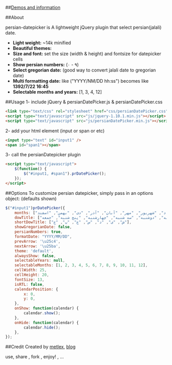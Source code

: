 ##[Demos and information](http://mbehzadi.com/persian-datepicker "mbehzadi.com")

##About

persian-datepicker is A lightweight jQuery plugin that select persian(jalali) date. 
  
- **Light weight:** ~14k minified
- **Beautiful themes:**
- **Size and font:** set the size (width & height) and fontsize for datepicker cells
- **Show persian numbers:** (۰ - ۹)
- **Select gregorian date:** (good way to convert jalali date to gregorian date)
- **Multi formatting date:** like ("YYYY/NM/DD hh:ss") becomes like **1392/7/22 16:45**
- **Selectable months and years:**  [1, 3, 4, 12]


##Usage
1- include jQuery & persianDatePicker.js & persianDatePicker.css
```html
<link type="text/css" rel="stylesheet" href="css/persianDatePicker.css" />
<script type="text/javascript" src="js/jquery-1.10.1.min.js"></script>
<script type="text/javascript" src="js/persianDatePicker.min.js"></script>
```
2- add your html element (input or span or etc)
```html
<input type="text" id="input1" />
<span id="span1"></span>
```
3- call the persianDatepicker plugin
```html
<script type="text/javascript">
    $(function() {
        $("#input1, #span1").prDatePicker();       
    });
</script>
```


##Options
To customize persian datepicker, simply pass in an options object: (defaults shown)
```javascript
$("#input1")prDatePicker({
    months: ["فروردین", "اردیبهشت", "خرداد", "تیر", "مرداد", "شهریور", "مهر", "آبان", "آذر", "دی", "بهمن", "اسفند"],
    dowTitle: ["شنبه", "یکشنبه", "دوشنبه", "سه شنبه", "چهارشنبه", "پنج شنبه", "جمعه"],
    shortDowTitle: ["ش", "ی", "د", "س", "چ", "پ", "ج"],
    showGregorianDate: false,
    persianNumbers: true,
    formatDate: "YYYY/MM/DD",
    prevArrow: '\u25c4',
    nextArrow: '\u25ba',
    theme: 'default',
    alwaysShow: false,
    selectableYears: null,
    selectableMonths: [1, 2, 3, 4, 5, 6, 7, 8, 9, 10, 11, 12],
    cellWidth: 25, 
    cellHeight: 20, 
    fontSize: 13,             
    isRTL: false,
    calendarPosition: {
        x: 0,
        y: 0,
    },
    onShow: function(calendar) {
        calendar.show();
    },
    onHide: function(calendar) {
        calendar.hide();
    },
});
```

##Credit
Created by [metlex](http://twitter.com/metlex "metlex"), [blog](http://mbehzadi.com/ "mbehzadi.com")

use, share , fork , enjoy! , ...
